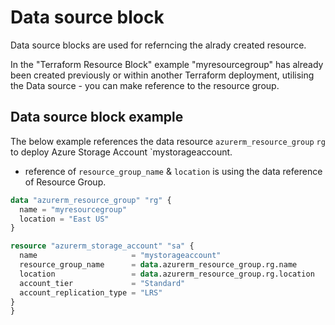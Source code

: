 # Data source block

Data source blocks are used for referncing the alrady created resource.

In the "Terraform Resource Block" example "myresourcegroup" has already been created previously or within another Terraform deployment, utilising the Data source - you can make reference to the resource group.

## Data source block example

The below example references the data resource `azurerm_resource_group` `rg` to deploy Azure Storage Account `mystorageaccount.
- reference of `resource_group_name` & `location` is using the data reference of Resource Group.

```terraform
data "azurerm_resource_group" "rg" {
  name = "myresourcegroup"
  location = "East US"
}

resource "azurerm_storage_account" "sa" {
  name                     = "mystorageaccount"
  resource_group_name      = data.azurerm_resource_group.rg.name
  location                 = data.azurerm_resource_group.rg.location
  account_tier             = "Standard"
  account_replication_type = "LRS"
}
}
```
